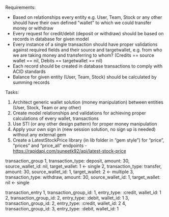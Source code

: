 
Requirements:
- Based on relationships every entity e.g. User, Team, Stock or any other should
have their own defined "wallet" to which we could transfer money or
withdraw
- Every request for credit/debit (deposit or withdraw) should be based on records in
database for given model
- Every instance of a single transaction should have proper validations against
required fields and their source and targetwallet, e.g. from who we are taking money
and transferring to whom? (Credits == source wallet == nil, Debits == targetwallet ==
nil)
- Each record should be created in database transactions to comply with ACID
standards
- Balance for given entity (User, Team, Stock) should be calculated by summing
records

Tasks:

1. Architect generic wallet solution (money manipulation) between entities (User,
Stock, Team or any other)
2. Create model relationships and validations for achieving proper calculations of every wallet, transactions
3. Use STI (or any other design pattern) for proper money manipulation
4. Apply your own sign in (new session solution, no sign up is needed) without any external gem
5. Create a LatestStockPrice library (in lib folder in “gem style”) for “price”, “prices” and “price_all” endpoints - https://rapidapi.com/suneetk92/api/latest-stock-price






transaction_group
1, transaction_type: deposit, amount: 30,  source_wallet_id: nil,  target_wallet: 1     <- single
2, transaction_type: transfer, amount: 30, source_wallet_id: 1,    target_wallet: 2     <- multiple
3, transaction_type: withdraw, amount: 30, source_wallet_id: 1,    target_wallet: nil   <- single

transaction_entry
1, transaction_group_id: 1, entry_type: :credit, wallet_id: 1
2, transaction_group_id: 2, entry_type: :debit, wallet_id: 1
3, transaction_group_id: 2, entry_type: :credit, wallet_id: 2
4, transaction_group_id: 3, entry_type: :debit, wallet_id: 1



